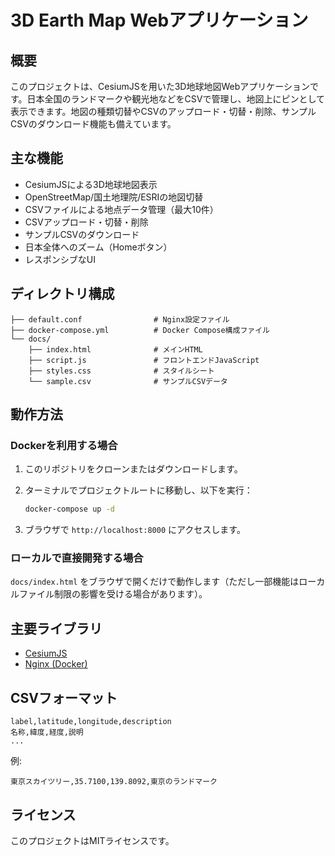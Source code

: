 # 3D Earth Map Webアプリケーション

## 概要

このプロジェクトは、CesiumJSを用いた3D地球地図Webアプリケーションです。日本全国のランドマークや観光地などをCSVで管理し、地図上にピンとして表示できます。地図の種類切替やCSVのアップロード・切替・削除、サンプルCSVのダウンロード機能も備えています。

## 主な機能

- CesiumJSによる3D地球地図表示
- OpenStreetMap/国土地理院/ESRIの地図切替
- CSVファイルによる地点データ管理（最大10件）
- CSVアップロード・切替・削除
- サンプルCSVのダウンロード
- 日本全体へのズーム（Homeボタン）
- レスポンシブなUI

## ディレクトリ構成

```
├── default.conf                # Nginx設定ファイル
├── docker-compose.yml          # Docker Compose構成ファイル
└── docs/
    ├── index.html              # メインHTML
    ├── script.js               # フロントエンドJavaScript
    ├── styles.css              # スタイルシート
    └── sample.csv              # サンプルCSVデータ
```

## 動作方法

### Dockerを利用する場合

1. このリポジトリをクローンまたはダウンロードします。
2. ターミナルでプロジェクトルートに移動し、以下を実行：

   ```bash
   docker-compose up -d
   ```

3. ブラウザで `http://localhost:8000` にアクセスします。

### ローカルで直接開発する場合

`docs/index.html` をブラウザで開くだけで動作します（ただし一部機能はローカルファイル制限の影響を受ける場合があります）。

## 主要ライブラリ

- [CesiumJS](https://cesium.com/)
- [Nginx (Docker)](https://hub.docker.com/_/nginx)

## CSVフォーマット

```
label,latitude,longitude,description
名称,緯度,経度,説明
...
```

例:

```
東京スカイツリー,35.7100,139.8092,東京のランドマーク
```

## ライセンス

このプロジェクトはMITライセンスです。
